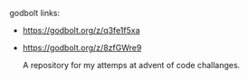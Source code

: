 godbolt links:

- https://godbolt.org/z/q3fe1f5xa
- https://godbolt.org/z/8zfGWre9

  A repository for my attemps at advent of code challanges.
